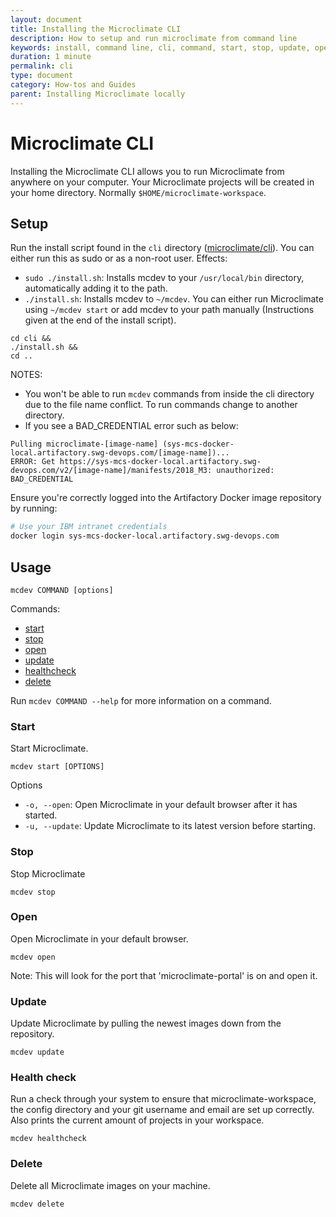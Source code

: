 ```yaml
---
layout: document
title: Installing the Microclimate CLI
description: How to setup and run microclimate from command line
keywords: install, command line, cli, command, start, stop, update, open, delete, options, operation, devops
duration: 1 minute
permalink: cli
type: document
category: How-tos and Guides
parent: Installing Microclimate locally
---
```

# Microclimate CLI
Installing the Microclimate CLI allows you to run Microclimate from anywhere on your computer.
Your Microclimate projects will be created in your home directory. Normally `$HOME/microclimate-workspace`.

## Setup
Run the install script found in the `cli` directory ([microclimate/cli](https://github.ibm.com/dev-ex/microclimate/tree/master/cli)).
You can either run this as sudo or as a non-root user.
Effects:
* `sudo ./install.sh`: Installs mcdev to your `/usr/local/bin` directory, automatically adding it to the path.
* `./install.sh`: Installs mcdev to `~/mcdev`. You can either run Microclimate using `~/mcdev start` or add mcdev to your path manually (Instructions given at the end of the install script).
```
cd cli &&
./install.sh &&
cd ..
```
NOTES:
* You won't be able to run `mcdev` commands from inside the cli directory due to the file name conflict. To run commands change to another directory.
* If you see a BAD_CREDENTIAL error such as below:
```
Pulling microclimate-[image-name] (sys-mcs-docker-local.artifactory.swg-devops.com/[image-name])...
ERROR: Get https://sys-mcs-docker-local.artifactory.swg-devops.com/v2/[image-name]/manifests/2018_M3: unauthorized: BAD_CREDENTIAL
```
Ensure you're correctly logged into the Artifactory Docker image repository by running:
```bash
# Use your IBM intranet credentials
docker login sys-mcs-docker-local.artifactory.swg-devops.com
```



## Usage
```
mcdev COMMAND [options]
```

Commands:
* [start](#start)
* [stop](#stop)
* [open](#open)
* [update](#update)
* [healthcheck](#health-check)
* [delete](#delete)

Run `mcdev COMMAND --help` for more information on a command.

### Start
Start Microclimate.
```
mcdev start [OPTIONS]
```
Options
* `-o, --open`: Open Microclimate in your default browser after it has started.
* `-u, --update`: Update Microclimate to its latest version before starting.

### Stop
Stop Microclimate
```
mcdev stop
```

### Open
Open Microclimate in your default browser.
```
mcdev open
```
Note: This will look for the port that 'microclimate-portal' is on and open it.

### Update
Update Microclimate by pulling the newest images down from the repository.
```
mcdev update
```

### Health check
Run a check through your system to ensure that microclimate-workspace, the config directory and your git username and email are set up correctly. Also prints the current amount of projects in your workspace.
```
mcdev healthcheck
```

### Delete
Delete all Microclimate images on your machine.
```
mcdev delete
```
